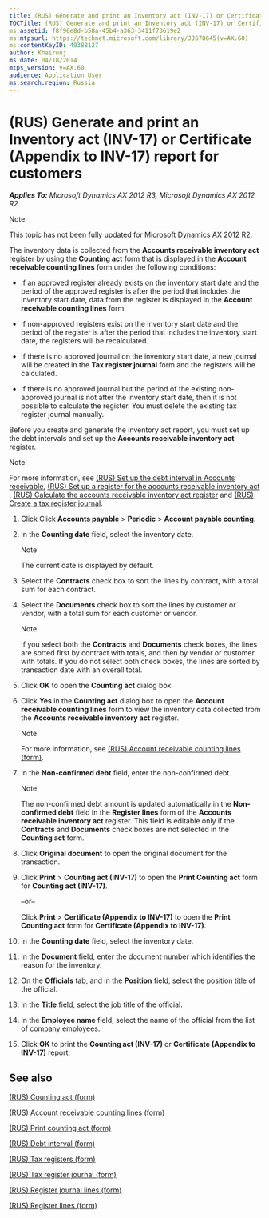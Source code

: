 ```yaml
---
title: (RUS) Generate and print an Inventory act (INV-17) or Certificate (Appendix to INV-17) report for customers
TOCTitle: (RUS) Generate and print an Inventory act (INV-17) or Certificate (Appendix to INV-17) report for customers
ms:assetid: f8f96e8d-b58a-45b4-a363-3411f73619e2
ms:mtpsurl: https://technet.microsoft.com/library/JJ678645(v=AX.60)
ms:contentKeyID: 49388127
author: Khairunj
ms.date: 04/18/2014
mtps_version: v=AX.60
audience: Application User
ms.search.region: Russia
---
```


# (RUS) Generate and print an Inventory act (INV-17) or Certificate (Appendix to INV-17) report for customers 


_**Applies To:** Microsoft Dynamics AX 2012 R3, Microsoft Dynamics AX 2012 R2_


> [!NOTE]
> <P>This topic has not been fully updated for Microsoft Dynamics AX 2012 R2.</P>



The inventory data is collected from the **Accounts receivable inventory act** register by using the **Counting act** form that is displayed in the **Account receivable counting lines** form under the following conditions:

  - If an approved register already exists on the inventory start date and the period of the approved register is after the period that includes the inventory start date, data from the register is displayed in the **Account receivable counting lines** form.

  - If non-approved registers exist on the inventory start date and the period of the register is after the period that includes the inventory start date, the registers will be recalculated.

  - If there is no approved journal on the inventory start date, a new journal will be created in the **Tax register journal** form and the registers will be calculated.

  - If there is no approved journal but the period of the existing non-approved journal is not after the inventory start date, then it is not possible to calculate the register. You must delete the existing tax register journal manually.

Before you create and generate the inventory act report, you must set up the debt intervals and set up the **Accounts receivable inventory act** register.


> [!NOTE]
> <P>For more information, see <A href="rus-set-up-the-debt-interval-in-accounts-receivable.md">(RUS) Set up the debt interval in Accounts receivable</A>, <A href="rus-set-up-a-register-for-the-accounts-receivable-inventory-act.md">(RUS) Set up a register for the accounts receivable inventory act</A> , <A href="rus-calculate-the-accounts-receivable-inventory-act-register.md">(RUS) Calculate the accounts receivable inventory act register</A> and <A href="rus-create-a-tax-register-journal.md">(RUS) Create a tax register journal</A>.</P>



1.  Click Click **Accounts payable** \> **Periodic** \> **Account payable counting**.

2.  In the **Counting date** field, select the inventory date.
    

    > [!NOTE]
    > <P>The current date is displayed by default.</P>



3.  Select the **Contracts** check box to sort the lines by contract, with a total sum for each contract.

4.  Select the **Documents** check box to sort the lines by customer or vendor, with a total sum for each customer or vendor.
    

    > [!NOTE]
    > <P>If you select both the <STRONG>Contracts</STRONG> and <STRONG>Documents</STRONG> check boxes, the lines are sorted first by contract with totals, and then by vendor or customer with totals. If you do not select both check boxes, the lines are sorted by transaction date with an overall total.</P>



5.  Click **OK** to open the **Counting act** dialog box.

6.  Click **Yes** in the **Counting act** dialog box to open the **Account receivable counting lines** form to view the inventory data collected from the **Accounts receivable inventory act** register.
    

    > [!NOTE]
    > <P>For more information, see <A href="https://technet.microsoft.com/library/jj841092(v=ax.60)">(RUS) Account receivable counting lines (form)</A>.</P>



7.  In the **Non-confirmed debt** field, enter the non-confirmed debt.
    

    > [!NOTE]
    > <P>The non-confirmed debt amount is updated automatically in the <STRONG>Non-confirmed debt</STRONG> field in the <STRONG>Register lines</STRONG> form of the <STRONG>Accounts receivable inventory act</STRONG> register. This field is editable only if the <STRONG>Contracts</STRONG> and <STRONG>Documents</STRONG> check boxes are not selected in the <STRONG>Counting act</STRONG> form.</P>



8.  Click **Original document** to open the original document for the transaction.

9.  Click **Print** \> **Counting act (INV-17)** to open the **Print Counting act** form for **Counting act (INV-17)**.
    
    –or–
    
    Click **Print** \> **Certificate (Appendix to INV-17)** to open the **Print Counting act** form for **Certificate (Appendix to INV-17)**.

10. In the **Counting date** field, select the inventory date.

11. In the **Document** field, enter the document number which identifies the reason for the inventory.

12. On the **Officials** tab, and in the **Position** field, select the position title of the official.

13. In the **Title** field, select the job title of the official.

14. In the **Employee name** field, select the name of the official from the list of company employees.

15. Click **OK** to print the **Counting act (INV-17)** or **Certificate (Appendix to INV-17)** report.

## See also

[(RUS) Counting act (form)](https://technet.microsoft.com/library/jj665262\(v=ax.60\))

[(RUS) Account receivable counting lines (form)](https://technet.microsoft.com/library/jj841092\(v=ax.60\))

[(RUS) Print counting act (form)](https://technet.microsoft.com/library/jj839668\(v=ax.60\))

[(RUS) Debt interval (form)](https://technet.microsoft.com/library/jj853236\(v=ax.60\))

[(RUS) Tax registers (form)](https://technet.microsoft.com/library/jj853195\(v=ax.60\))

[(RUS) Tax register journal (form)](https://technet.microsoft.com/library/jj856114\(v=ax.60\))

[(RUS) Register journal lines (form)](https://technet.microsoft.com/library/jj839663\(v=ax.60\))

[(RUS) Register lines (form)](https://technet.microsoft.com/library/jj943751\(v=ax.60\))

  


